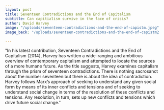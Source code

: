 ```yaml
---
layout: post
title: Seventeen Contradictions and the End of Capitalism
subtitle: Can capitialism survive in the face of crisis?
author: David Harvey
image: "/uploads/seventeen-contradictions-and-the-end-of-capistm.jpeg"
image_back: "/uploads/seventeen-contradictions-and-the-end-of-capistm2.jpeg"

---
```

"In his latest contribution, Seventeen Contradictions and the End of Capitalism (2014), Harvey has written a wide-ranging and ambitious overview of contemporary capitalism and attempted to locate the sources of a more humane future. As the title suggests, Harvey examines capitalism through the prism of seventeen contradictions. There is nothing sacrosanct about the number seventeen but there is about the idea of contradiction. Harvey follows Marx’s approach of seeking to understand any given social form by means of its inner conflicts and tensions and of seeking to understand social change in terms of the resolution of these conflicts and tensions. Any resolution, in turn, sets up new conflicts and tensions which drive future social change."